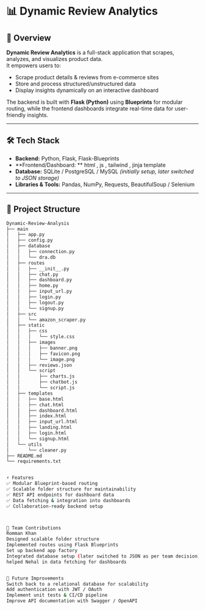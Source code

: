 # 📊 Dynamic Review Analytics

## 📌 Overview  
**Dynamic Review Analytics** is a full-stack application that scrapes, analyzes, and visualizes product data.  
It empowers users to:  
- Scrape product details & reviews from e-commerce sites  
- Store and process structured/unstructured data  
- Display insights dynamically on an interactive dashboard  

The backend is built with **Flask (Python)** using **Blueprints** for modular routing, while the frontend dashboards integrate real-time data for user-friendly insights.  

---

## 🛠 Tech Stack  

- **Backend:** Python, Flask, Flask-Blueprints  
- **Frontend/Dashboard: ** html , js , tailwind , jinja template 
- **Database:** SQLite / PostgreSQL / MySQL *(initially setup, later switched to JSON storage)*  
- **Libraries & Tools:** Pandas, NumPy, Requests, BeautifulSoup / Selenium  

---

## 📂 Project Structure  

```bash
Dynamic-Review-Analysis
├── main
│   ├── app.py
│   ├── config.py
│   ├── database
│   │   ├── connection.py
│   │   └── dra.db
│   ├── routes
│   │   ├── __init__.py
│   │   ├── chat.py
│   │   ├── dashboard.py
│   │   ├── home.py
│   │   ├── input_url.py
│   │   ├── login.py
│   │   ├── logout.py
│   │   └── signup.py
│   ├── src
│   │   └── amazon_scraper.py
│   ├── static
│   │   ├── css
│   │   │   └── style.css
│   │   ├── images
│   │   │   ├── banner.png
│   │   │   ├── favicon.png
│   │   │   └── image.png
│   │   ├── reviews.json
│   │   └── script
│   │       ├── charts.js
│   │       ├── chatbot.js
│   │       └── script.js
│   ├── templates
│   │   ├── base.html
│   │   ├── chat.html
│   │   ├── dashboard.html
│   │   ├── index.html
│   │   ├── input_url.html
│   │   ├── landing.html
│   │   ├── login.html
│   │   └── signup.html
│   └── utils
│       └── cleaner.py
├── README.md
└── requirements.txt


⚡ Features
✅ Modular Blueprint-based routing
✅ Scalable folder structure for maintainability
✅ REST API endpoints for dashboard data
✅ Data fetching & integration into dashboards
✅ Collaboration-ready backend setup



👥 Team Contributions
Romman Khan
Designed scalable folder structure
Implemented routes using Flask Blueprints
Set up backend app factory
Integrated database setup (later switched to JSON as per team decision)
helped Nehal in data fetching for dashboards


🔮 Future Improvements
Switch back to a relational database for scalability
Add authentication with JWT / OAuth
Implement unit tests & CI/CD pipeline
Improve API documentation with Swagger / OpenAPI




